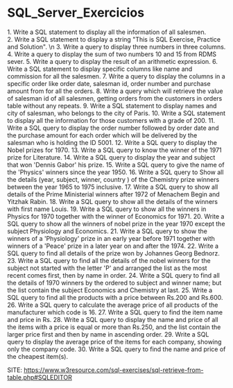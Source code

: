 # SQL_Server_Exercicios

<p>
1. Write a SQL statement to display all the information of all salesmen. </br>
2. Write a SQL statement to display a string "This is SQL Exercise, Practice and Solution". \n 
3. Write a query to display three numbers in three columns.
4. Write a query to display the sum of two numbers 10 and 15 from RDMS sever.
5. Write a query to display the result of an arithmetic expression.
6. Write a SQL statement to display specific columns like name and commission for all the salesmen.
7. Write a query to display the columns in a specific order like order date, salesman id, order number and purchase amount from for all the orders.
8. Write a query which will retrieve the value of salesman id of all salesmen, getting orders from the customers in orders table without any repeats.
9. Write a SQL statement to display names and city of salesman, who belongs to the city of Paris.
10. Write a SQL statement to display all the information for those customers with a grade of 200.
11. Write a SQL query to display the order number followed by order date and the purchase amount for each order which will be delivered by the salesman who is holding the ID 5001.
12. Write a SQL query to display the Nobel prizes for 1970.
13. Write a SQL query to know the winner of the 1971 prize for Literature.
14. Write a SQL query to display the year and subject that won 'Dennis Gabor' his prize.
15. Write a SQL query to give the name of the 'Physics' winners since the year 1950.
16. Write a SQL query to Show all the details (year, subject, winner, country ) of the Chemistry prize winners between the year 1965 to 1975 inclusive.
17. Write a SQL query to show all details of the Prime Ministerial winners after 1972 of Menachem Begin and Yitzhak Rabin.
18. Write a SQL query to show all the details of the winners with first name Louis.
19. Write a SQL query to show all the winners in Physics for 1970 together with the winner of Economics for 1971.
20. Write a SQL query to show all the winners of nobel prize in the year 1970 except the subject Physiology and Economics.
21. Write a SQL query to show the winners of a 'Physiology' prize in an early year before 1971 together with winners of a 'Peace' prize in a later year on and after the 1974.
22. Write a SQL query to find all details of the prize won by Johannes Georg Bednorz.
23. Write a SQL query to find all the details of the nobel winners for the subject not started with the letter 'P' and arranged the list as the most recent comes first, then by name in order.  
24. Write a SQL query to find all the details of 1970 winners by the ordered to subject and winner name; but the list contain the subject Economics and Chemistry at last.
25. Write a SQL query to find all the products with a price between Rs.200 and Rs.600.
26. Write a SQL query to calculate the average price of all products of the manufacturer which code is 16.
27. Write a SQL query to find the item name and price in Rs.
28. Write a SQL query to display the name and price of all the items with a price is equal or more than Rs.250, and the list contain the larger price first and then by name in ascending order.
29. Write a SQL query to display the average price of the items for each company, showing only the company code.
30. Write a SQL query to find the name and price of the cheapest item(s).
  
  SITE: https://www.w3resource.com/sql-exercises/sql-retrieve-from-table.php#SQLEDITOR

</p>
